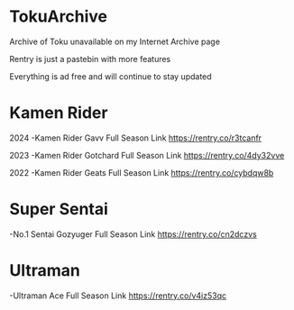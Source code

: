 # TokuArchive
Archive of Toku unavailable on my Internet Archive page

Rentry is just a pastebin with more features

Everything is ad free and will continue to stay updated

# Kamen Rider

2024
-Kamen Rider Gavv Full Season Link
https://rentry.co/r3tcanfr

2023
-Kamen Rider Gotchard Full Season Link
https://rentry.co/4dy32vve

2022
-Kamen Rider Geats Full Season Link
https://rentry.co/cybdqw8b



# Super Sentai

-No.1 Sentai Gozyuger Full Season Link
https://rentry.co/cn2dczvs

# Ultraman

-Ultraman Ace Full Season Link
https://rentry.co/v4iz53qc
